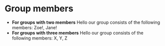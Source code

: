# Group members


* **For groups with two members** Hello our group consists of the following members: Zoe!, Jane!
* **For groups with three members** Hello our group consists of the following members: X, Y, Z
